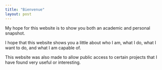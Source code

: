 ```yaml
---
title: "Bienvenue"
layout: post
---
```


My hope for this website is to show you both an academic and personal snapshot. 


I hope that this website shows you a little about who I am, what I do, what I want to do, and what I am capable of. 

This website was also made to allow public access to certain projects that I have found very useful or interesting. 
